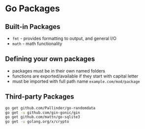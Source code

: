 # Go Packages

## Built-in Packages

- `fmt` - provides formatting to output, and general I/O
- `math` - math functionality

## Defining your own packages

- packages must be in their own named folders
- functions are exported/available if they start with capital letter
- must be imported with full path name `example.com/mod/package`

## Third-party Packages

```bash
go get github.com/Pallinder/go-randomdata
go get -u github.com/gin-gonic/gin
go get github.com/mattn/go-sqlite3
go get -u golang.org/x/crypto
```
